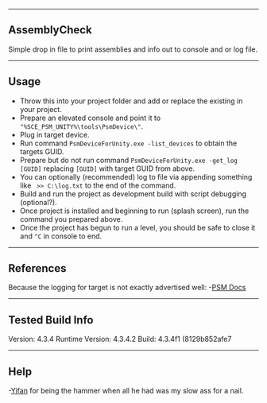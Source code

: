 -------
AssemblyCheck
-------

Simple drop in file to print assemblies and info out to console and or log file.

-------
Usage
-------

- Throw this into your project folder and add or replace the existing in your project.
- Prepare an elevated console and point it to `"%SCE_PSM_UNITY%\tools\PsmDevice\"`.
- Plug in target device.
- Run command `PsmDeviceForUnity.exe -list_devices` to obtain the targets GUID.
- Prepare but do not run command `PsmDeviceForUnity.exe -get_log [GUID]` replacing `[GUID]` with target GUID from above.
- You can optionally (recommended) log to file via appending something like ` >> C:\log.txt` to the end of the command.
- Build and run the project as development build with script debugging (optional?).
- Once project is installed and beginning to run (splash screen), run the command you prepared above.
- Once the project has begun to run a level, you should be safe to close it and `^C` in console to end.

-------
References
-------
Because the logging for target is not exactly advertised well:
-[PSM Docs](https://psm.playstation.net/static/general/all/unity_for_psm/en/Documentation/Manual/PSMPsmDevice.html)

-------
Tested Build Info
-------
Version: 4.3.4
Runtime Version: 4.3.4.2
Build: 4.3.4f1 (8129b852afe7

-------
Help
-------

-[Yifan](https://twitter.com/yifanlu) for being the hammer when all he had was my slow ass for a nail.